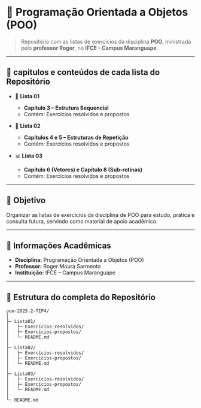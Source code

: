

# 📘 Programação Orientada a Objetos (POO)

> Repositório com as listas de exercícios da disciplina **POO**, ministrada pelo **professor Roger**, no **IFCE - Campus Maranguape**.  

---


## 📂 capitulos e conteúdos de cada lista do Repositório

- 📝 **Lista 01**  
  - **Capítulo 3 – Estrutura Sequencial**  
  - Contém: Exercícios resolvidos e propostos  

- 🔁 **Lista 02**  
  - **Capítulos 4 e 5 – Estruturas de Repetição**  
  - Contém: Exercícios resolvidos e propostos  

- 📊 **Lista 03**  
  - **Capítulo 6 (Vetores) e Capítulo 8 (Sub-rotinas)**  
  - Contém: Exercícios resolvidos e propostos  

---

## 🎯 Objetivo

Organizar as listas de exercícios da disciplina de POO para estudo, prática e consulta futura, servindo como material de apoio acadêmico.  

---

## 🏫 Informações Acadêmicas

- **Disciplina:** Programação Orientada a Objetos (POO)  
- **Professor:** Roger Moura Sarmento
- **Instituição:** IFCE – Campus Maranguape  

---



## 📂 Estrutura do completa do Repositório

```text
poo-2025.2-TIP4/
│
├─ Lista01/
│   ├─ Exercícios-resolvidos/
│   ├─ Exercícios-propostos/
│   └─ README.md
│
├─ Lista02/
│   ├─ Exercícios-resolvidos/
│   ├─ Exercícios-propostos/
│   └─ README.md
│
├─ Lista03/
│   ├─ Exercícios-resolvidos/
│   ├─ Exercícios-propostos/
│   └─ README.md
│
└─ README.md


